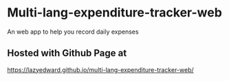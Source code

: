 # Multi-lang-expenditure-tracker-web

An web app to help you record daily expenses

## Hosted with Github Page at
https://lazyedward.github.io/multi-lang-expenditure-tracker-web/

